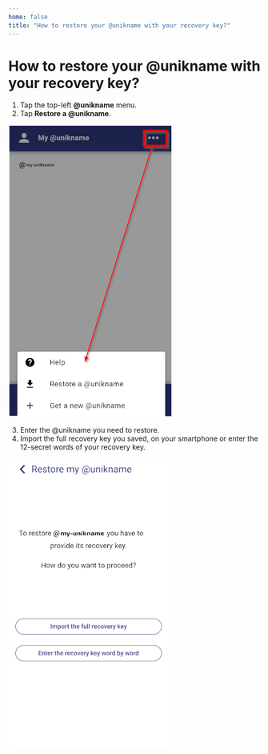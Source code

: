 ```yaml
---
home: false
title: "How to restore your @unikname with your recovery key?"
---
```


# How to restore your @unikname with your recovery key?

1. Tap the top-left **@unikname** menu.
2. Tap **Restore a @unikname**.

<copyscreen caption="My @unikname menu">![UniknameMenus](./images/UniknameMenus.png)</copyscreen>

3. Enter the @unikname you need to restore.
4. Import the full recovery key you saved, on your smartphone or enter the 12-secret words of your recovery key.

<copyscreen>![restore-1](./images/restore-1.png)</copyscreen>


 
 


